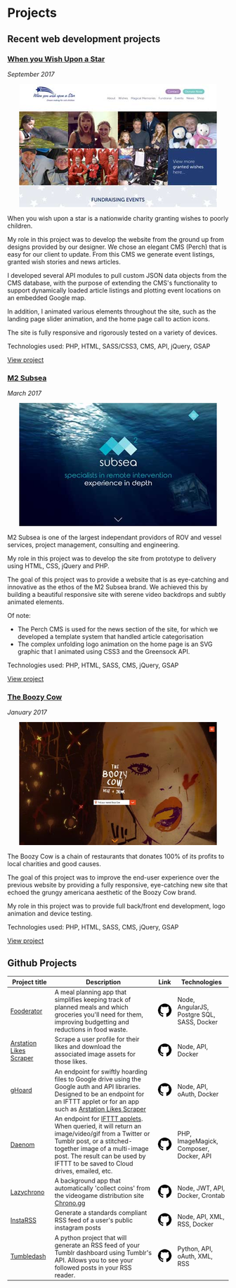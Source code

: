 # Projects


## Recent web development projects

### [When you Wish Upon a Star](http://whenyouwishuponastar.org.uk)
_September 2017_

<p align="center">
	<a href="http://whenyouwishuponastar.org.uk" target="_blank">
		<img src="images/when_you_wish_upon_a_star-thumbnail.jpg" alt="When you wish upon a star screenshot" />
	</a>
</p>

When you wish upon a star is a nationwide charity granting wishes to poorly children.

My role in this project was to develop the website from the ground up from designs provided by our designer. We chose an elegant CMS (Perch) that is easy for our client to update. From this CMS we generate event listings, granted wish stories and news articles.

I developed several API modules to pull custom JSON data objects from the CMS database, with the purpose of extending the CMS's functionality to support dynamically loaded article listings and plotting event locations on an embedded Google map.

In addition, I animated various elements throughout the site, such as the landing page slider animation, and the home page call to action icons.

The site is fully responsive and rigorously tested on a variety of devices.

Technologies used: PHP, HTML, SASS/CSS3, CMS, API, jQuery, GSAP

[View project](http://whenyouwishuponastar.org.uk)


### [M2 Subsea](http://m2subsea.com)
_March 2017_

<p align="center">
	<a href="http://m2subsea.com" target="_blank">
		<img src="images/m2_subsea-thumbnail.jpg" alt="M2 Subsea Screenshot" />
	</a>
</p>

M2 Subsea is one of the largest independant providors of ROV and vessel services, project management, consulting and engineering.

My role in this project was to develop the site from prototype to delivery using HTML, CSS, jQuery and PHP.

The goal of this project was to provide a website that is as eye-catching and innovative as the ethos of the M2 Subsea brand. We achieved this by building a beautiful responsive site with serene video backdrops and subtly animated elements.

Of note:
- The Perch CMS is used for the news section of the site, for which we developed a template system that handled article categorisation
- The complex unfolding logo animation on the home page is an SVG graphic that I animated using CSS3 and the Greensock API.

Technologies used: PHP, HTML, SASS, CMS, jQuery, GSAP

[View project](http://m2subsea.com)


### [The Boozy Cow](http://boozycow.com)
_January 2017_

<p align="center">
	<a href="http://boozycow.com" target="_blank">
		<img src="images/the_boozy_cow-thumbnail.jpg" alt="Boozy Cow Screenshot" />
	</a>
</p>

The Boozy Cow is a chain of restaurants that donates 100% of its profits to local charities and good causes.

The goal of this project was to improve the end-user experience over the previous website by providing a fully responsive, eye-catching new site that echoed the grungy americana aesthetic of the Boozy Cow brand.

My role in this project was to provide full back/front end development, logo animation and device testing.

Technologies used: PHP, HTML, SASS, CMS, jQuery, GSAP

[View project](http://boozycow.com)


## Github Projects
Project title | Description | Link | Technologies
--- | --- | --- | ---
[Fooderator](https://github.com/telekineticyeti/fooderator) | A meal planning app that simplifies keeping track of planned meals and which groceries you'll need for them, improving budgetting and reductions in food waste. | [![github](images/icons/github.png)](https://github.com/telekineticyeti/fooderator) | Node, AngularJS, Postgre SQL, SASS, Docker
[Arstation Likes Scraper](https://github.com/telekineticyeti/artstation-likes-scraper) | Scrape a user profile for their likes and download the associated image assets for those likes. | [![github](images/icons/github.png)](https://github.com/telekineticyeti/artstation-likes-scraper) | Node, API, Docker
[gHoard](https://github.com/telekineticyeti/ghoard) | An endpoint for swiftly hoarding files to Google drive using the Google auth and API libraries. Designed to be an endpoint for an IFTTT applet or for an app such as [Arstation Likes Scraper](https://github.com/telekineticyeti/artstation-likes-scraper) | [![github](images/icons/github.png)](https://github.com/telekineticyeti/ghoard) | Node, API, oAuth, Docker
[Daenom](https://github.com/telekineticyeti/daenom) | An endpoint for [IFTTT applets](https://ifttt.com/). When queried, it will return an image/video/gif from a Twitter or Tumblr post, or a stitched-together image of a multi-image post. The result can be used by IFTTT to be saved to Cloud drives, emailed, etc. | [![github](images/icons/github.png)](https://github.com/telekineticyeti/daenom) | PHP, ImageMagick, Composer, Docker, API
[Lazychrono](https://github.com/telekineticyeti/lazychrono) | A background app that automatically 'collect coins' from the videogame distribution site [Chrono.gg](https://www.chrono.gg/) | [![github](images/icons/github.png)](https://github.com/telekineticyeti/lazychrono) | Node, JWT, API, Docker, Crontab
[InstaRSS](https://github.com/telekineticyeti/instarss) | Generate a standards compliant RSS feed of a user's public instagram posts | [![github](images/icons/github.png)](https://github.com/telekineticyeti/instarss) | Node, API, XML, RSS, Docker
[Tumbledash](https://github.com/telekineticyeti/tumbledash) | A python project that will generate an RSS feed of your Tumblr dashboard using Tumblr's API. Allows you to see your followed posts in your RSS reader. | [![github](images/icons/github.png)](https://github.com/telekineticyeti/tumbledash) | Python, API, oAuth, XML, RSS
